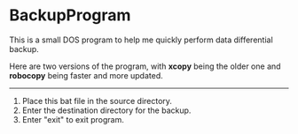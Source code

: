 # BackupProgram
This is a small DOS program to help me quickly perform data differential backup.

Here are two versions of the program, with **xcopy** being the older one and **robocopy** being faster and more updated.

---

1. Place this bat file in the source directory.
2. Enter the destination directory for the backup.
3. Enter "exit" to exit program.





